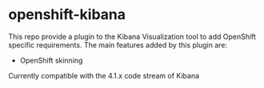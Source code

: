 # openshift-kibana
This repo provide a plugin to the Kibana Visualization tool to 
add OpenShift specific requirements.  The main features added
by this plugin are:

* OpenShift skinning

Currently compatible with the 4.1.x code stream of Kibana
